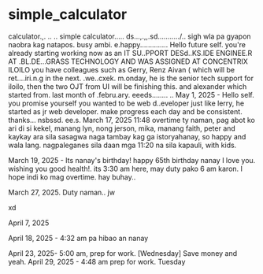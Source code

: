 # simple_calculator
calculator.,.
..
..
simple calculator.....
ds...,.,,.sd.........../..
sigh wla pa gyapon naobra kag natapos. busy ambi. e.happy..............
Hello future self. you're already starting working now as an IT SU..PPORT DESd..KS.IDE ENGINEE.R AT .BL.DE...GRASS TECHNOLOGY AND WAS ASSIGNED AT CONCENTRIX ILOILO
you have colleagues such as Gerry, Renz Aivan ( which will be ret....iri.n.g in the next. .we..cxek. m.onday, he is the senior tech support for iloilo, then the two OJT from UI will be finishing this. and alexander which started from. last month of .febru.ary. eeeds........
..
May 1, 2025 - Hello self. you promise yourself you wanted to be web d..eveloper just like lerry, he started as jr web developer. make progress each day and be consistent. thanks...
nsbssd.
 ee.s.
March 17, 2025 11:48 overtime ty naman, pag abot ko ari di si kekel, manang lyn, nong jerson, mika, manang faith, peter and kaykay ara sila sasagwa naga tambay kag ga istoryahanay, so happy and wala lang. nagpaleganes sila daan mga 11:20 na sila kapauli, with kids.

March 19, 2025 - Its nanay's birthday! happy 65th birthday nanay I love you. wishing you good health!. its 3:30 am here, may duty pako 6 am karon. I hope indi ko mag overtime. hay buhay..

March 27, 2025. Duty naman..
jw

xd

April 7, 2025

April 18, 2025 - 4:32 am pa hibao an nanay

April 23, 2025- 5:00 am, prep for work. [Wednesday] Save money and yeah.
April 29, 2025 - 4:48 am prep for work. Tuesday
